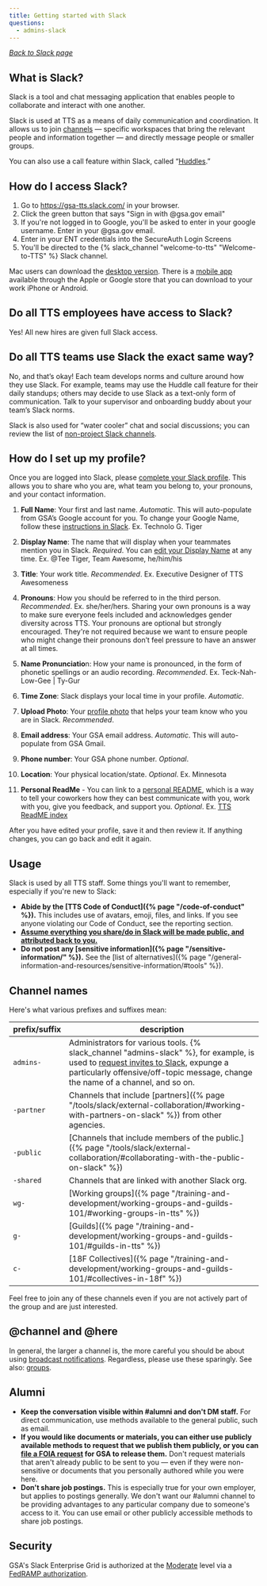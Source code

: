 ```yaml
---
title: Getting started with Slack
questions:
  - admins-slack
---
```


_[Back to Slack page](../)_

## What is Slack?

Slack is a tool and chat messaging application that enables people to collaborate and interact with one another. 

Slack is used at TTS as a means of daily communication and coordination. It allows us to join [channels](https://slack.com/features/channels#slack-channels) — specific workspaces that bring the relevant people and information together —  and directly message people or smaller groups. 

You can also use a call feature within Slack, called “[Huddles](https://slack.com/help/articles/4402059015315-Use-huddles-in-Slack).”

## How do I access Slack?
1. Go to https://gsa-tts.slack.com/ in your browser.
2. Click the green button that says "Sign in with @gsa.gov email"
3. If you're not logged in to Google, you'll be asked to enter in your google username. Enter in your @gsa.gov email.
4. Enter in your ENT credentials into the SecureAuth Login Screens
5. You'll be directed to the {% slack_channel "welcome-to-tts" "Welcome-to-TTS" %} Slack channel.

Mac users can download the [desktop version](https://itunes.apple.com/us/app/slack/id803453959?mt=12). There is a [mobile app](https://slack.com/blog/productivity/simpler-more-organized-slack-mobile-app) available through the Apple or Google store that you can download to your work iPhone or Android.

## Do all TTS employees have access to Slack?
Yes! All new hires are given full Slack access.

## Do all TTS teams use Slack the exact same way?

No, and that’s okay! Each team develops norms and culture around how they use Slack. For example, teams may use the Huddle call feature for their daily standups; others may decide to use Slack as a text-only form of communication. Talk to your supervisor and onboarding buddy about your team’s Slack norms.

Slack is also used for “water cooler” chat and social discussions; you can review the list of [non-project Slack channels](https://docs.google.com/document/d/1HAcC0qU756AzeZ38iZOlosN98Xeppr2sJ9LXLOx0UbM/edit). 

## How do I set up my profile?

Once you are logged into Slack, please [complete your Slack profile](https://slack.com/help/articles/204092246-Edit-your-profile). This allows you to share who you are, what team you belong to, your pronouns, and your contact information. 

1. **Full Name**: Your first and last name. _Automatic_. This will auto-populate from GSA’s Google account for you. To change your Google Name, follow these [instructions in Slack](https://gsa-tts.slack.com/archives/C028WFKN1/p1674575765831589?thread_ts=1674077147.004539&cid=C028WFKN1). Ex. Technolo G. Tiger

2. **Display Name**: The name that will display when your teammates mention you in Slack. _Required_. You can [edit your Display Name](https://slack.com/help/articles/216360827-Change-your-display-name#set-your-display-name) at any time. Ex. @Tee Tiger, Team Awesome, he/him/his

3. **Title**: Your work title. _Recommended_. Ex. Executive Designer of TTS Awesomeness

4. **Pronouns**: How you should be referred to in the third person. _Recommended_. Ex. she/her/hers. Sharing your own pronouns is a way to make sure everyone feels included and acknowledges gender diversity across TTS. Your pronouns are optional but strongly encouraged. They're not required because we want to ensure people who might change their pronouns don’t feel pressure to have an answer at all times.

5. **Name Pronunciatio**n: How your name is pronounced, in the form of phonetic spellings or an audio recording. _Recommended_. Ex. Teck-Nah-Low-Gee | Ty-Gur 

6. **Time Zone**: Slack displays your local time in your profile. _Automatic_.

7. **Upload Photo**: Your [profile photo](https://slack.com/help/articles/115005506003-Upload-a-profile-photo) that helps your team know who you are in Slack. _Recommended_.
      
8. **Email address**: Your GSA email address. _Automatic_. This will auto-populate from GSA Gmail.

9. **Phone number**: Your GSA phone number. _Optional_.

10. **Location**: Your physical location/state. _Optional_. Ex. Minnesota

11. **Personal ReadMe** - You can link to a [personal README](https://docs.google.com/document/u/0/d/1U5Eq3AD7XIP72I0GKr-mMm017s485KLyRfEaSB5yL5A/edit), which is a way to tell your coworkers how they can best communicate with you, work with you, give you feedback, and support you. _Optional_. Ex. [TTS ReadME index](https://docs.google.com/document/d/1U5Eq3AD7XIP72I0GKr-mMm017s485KLyRfEaSB5yL5A/edit)

After you have edited your profile, save it and then review it. If anything changes, you can go back and edit it again. 


## Usage

Slack is used by all TTS staff. Some things you'll want to remember, especially
if you're new to Slack:

- **Abide by the [TTS Code of Conduct]({% page "/code-of-conduct" %}).** This
  includes use of avatars, emoji, files, and links. If you see anyone violating
  our Code of Conduct, see the reporting section.
- **[Assume everything you share/do in Slack will be made public, and attributed back to you.](../records/)**
- **Do not post any [sensitive
  information]({% page "/sensitive-information/" %}).** See the [list of
  alternatives]({% page "/general-information-and-resources/sensitive-information/#tools" %}).

## Channel names

Here's what various prefixes and suffixes mean:

| prefix/suffix | description                                                                                                                                                                                                                                 |
| ------------- | ------------------------------------------------------------------------------------------------------------------------------------------------------------------------------------------------------------------------------------------- |
| `admins-`     | Administrators for various tools. {% slack_channel "admins-slack" %}, for example, is used to [request invites to Slack](../user-management/), expunge a particularly offensive/off-topic message, change the name of a channel, and so on. |
| `-partner`    | Channels that include [partners]({% page "/tools/slack/external-collaboration/#working-with-partners-on-slack" %}) from other agencies.                                                                                                     |
| `-public`     | [Channels that include members of the public.]({% page "/tools/slack/external-collaboration/#collaborating-with-the-public-on-slack" %})                                                                                                    |
| `-shared`     | Channels that are linked with another Slack org.                                                                                                                                                                                            |
| `wg-`         | [Working groups]({% page "/training-and-development/working-groups-and-guilds-101/#working-groups-in-tts" %})                                                                                                                               |
| `g-`          | [Guilds]({% page "/training-and-development/working-groups-and-guilds-101/#guilds-in-tts" %})                                                                                                                                               |
| `c-`          | [18F Collectives]({% page "/training-and-development/working-groups-and-guilds-101/#collectives-in-18f" %})                                                                                                                                 |

Feel free to join any of these channels even if you are not actively part of the
group and are just interested.

## @channel and @here

In general, the larger a channel is, the more careful you should be about using
[broadcast notifications](https://slack.com/help/articles/202009646-Notify-a-channel-or-workspace).
Regardless, please use these sparingly. See also:
[groups](../guidelines/#groups).

## Alumni

- **Keep the conversation visible within #alumni and don't DM staff.** For
  direct communication, use methods available to the general public, such as
  email.
- **If you would like documents or materials, you can either use publicly
  available methods to request that we publish them publicly, or you can
  [file a FOIA request](https://www.gsa.gov/reference/freedom-of-information-act-foia)
  for GSA to release them.** Don't request materials that aren't already public
  to be sent to you — even if they were non-sensitive or documents that you
  personally authored while you were here.
- **Don't share job postings.** This is especially true for your own employer,
  but applies to postings generally. We don't want our #alumni channel to be
  providing advantages to any particular company due to someone's access to it.
  You can use email or other publicly accessible methods to share job postings.

## Security

GSA's Slack Enterprise Grid is authorized at the
[Moderate](https://atos.open-control.org/categorization/#selecting-the-overall-impact-level)
level via a
[FedRAMP authorization](https://marketplace.fedramp.gov/#/product/slack?sort=productName&productNameSearch=slack).
